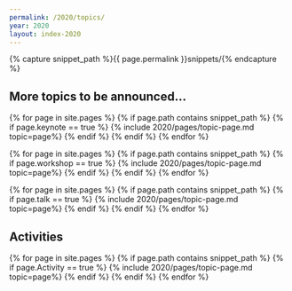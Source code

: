 ```yaml
---
permalink: /2020/topics/
year: 2020
layout: index-2020
---
```


{% capture snippet_path %}{{ page.permalink }}snippets/{% endcapture %}

<div class="container" id="topics">
  <section class="main-content text-center" id="topic-keynotes">

  <!-- <h2>High-Level Schedule</h2><img src="/images/2020/CondencedSchedule.png"> -->

  <h2 class="b-page-title">More topics to be announced...</h2>
   <!--<h2>Keynotes</h2> -->

  {% for page in site.pages %}
  {% if page.path contains snippet_path %}
  {% if page.keynote == true %}
  {% include 2020/pages/topic-page.md  topic=page%}
  {% endif %}
  {% endif %}
  {% endfor %}

  <!--</section>-->

  <!--<section class="main-content text-center" id="topic-workshops">-->
  <!-- <h2>Workshops</h2> -->

  {% for page in site.pages %}
  {% if page.path contains snippet_path %}
  {% if page.workshop == true %}
  {% include 2020/pages/topic-page.md  topic=page%}
  {% endif %}
  {% endif %}
  {% endfor %}

  <!--</section>-->

  <!--<section class="main-content text-center" id="topic-talks">-->
  <!--<h2>Talks</h2>-->

  {% for page in site.pages %}
  {% if page.path contains snippet_path %}
  {% if page.talk == true %}
  {% include 2020/pages/topic-page.md  topic=page%}
  {% endif %}
  {% endif %}
  {% endfor %}

  <!--</section>-->

  <section class="main-content text-center" id="topic-talks">
  <h2>Activities</h2>

  {% for page in site.pages %}
  {% if page.path contains snippet_path %}
  {% if page.Activity == true %}
  {% include 2020/pages/topic-page.md  topic=page%}
  {% endif %}
  {% endif %}
  {% endfor %}
   </section>
<!-- </div> -->

